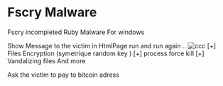  # Fscry Malware
Fscry incompleted Ruby Malware For windows


Show Message to the victim in HtmlPage run and run again ..
![ccc](https://user-images.githubusercontent.com/19738278/51751288-cc948b80-20b4-11e9-90aa-fa3ccc23a3c8.JPG)
    [+] Files Encryption (symetrique random key )
    [+] process force kill
    [+] Vandalizing files
                                   And more 


 Ask the victim to pay to bitcoin adress 
